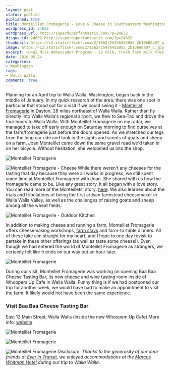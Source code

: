 ```yaml
---
layout: post
status: publish
published: true
title: Monteillet Fromagerie - Love & Cheese in Southeastern Washington
wordpress_id: 24632
wordpress_url: http://superduperfantastic.com/?p=24632
disqus_id: 24632 http://superduperfantastic.com/?p=24632
thumbnail: https://c2.staticflickr.com/2/1662/25476455055_2b10606a07_q.jpg
image: https://c2.staticflickr.com/2/1662/25476455055_2b10606a07_c.jpg
excerpt: <p>a2 Milk Ambassador Program - a2 milk, fresh farm milk free of the A1 protein. Win a trip to Australia or try a2 milk for free.</p>
date: 2016-05-24
categories:
- Washington
tags:
- Walla Walla
comments: true
---
```

Planning for an April trip to Walla Walla, Washington, began back in the middle of January. In my quick research of the area, there was one spot in particular that stood out for a visit if we could swing it - [Monteillet Fromagerie](http://www.monteilletcheese.com/) in Dayton, 28 miles northeast of Walla Walla. Rather than fly directly into Walla Walla's regional airport, we flew to Sea-Tac and drove the four hours to Walla Walla. With Monteillet Fromagerie on my radar, we managed to take off early enough on Saturday morning to find ourselves at the farm/fromagerie just before the doors opened. As we stretched our legs from the long car ride and took in the sights and scents of goats and sheep on a farm, Joan Monteillet came down the same gravel road we'd taken in on her bicycle. Without hesitation, she welcomed us into the shop.

![Monteillet Fromagerie](https://c2.staticflickr.com/2/1470/26661567256_aa02cebe45_b.jpg)

![Monteillet Fromagerie - Cheese](https://c2.staticflickr.com/2/1681/26084544973_93e781ab7d_b.jpg) While there weren't any cheeses for the tasting that day because they were all works in progress, we still spent some time at Monteillet Fromagerie with Joan. She shared with us how the fromagerie came to be. Like any great story, it all began with a love story. You can read more of the Monteillets' story: [here](http://www.monteilletcheese.com/our-story/). We also learned about the trials and tribulations of being the first artisan farmstead cheesemaker in Walla Walla Valley, as well as the challenges of raising goats and sheep among all the wheat fields.

![Monteillet Fromagerie - Outdoor Kitchen](https://c2.staticflickr.com/2/1498/26084559433_6f0666dca7_b.jpg)

In addition to making cheese and running a farm, Monteillet Fromagerie offers cheesemaking workshops, [farm stays](http://www.monteilletcheese.com/farm-stay/) and farm-to-table dinners. All of these take aim straight for my heart, and I hope to one day revisit to partake in these other offerings (as well as taste some cheese!). Even though we had entered the world of Monteillet Fromagerie as strangers, we certainly felt like friends on our way out an hour later.

![Monteillet Fromagerie](https://c2.staticflickr.com/2/1453/26084551713_f66f180f13_b.jpg)

During our visit, Monteillet Fromagerie was working on opening Baa Baa Cheese Tasting Bar, its new cheese and wine tasting room inside of Whoopem Up Cafe in Walla Walla. Funny thing is if we had postponed our trip for another week, we would have had to make an appointment to visit the farm. It likely would not have been the same experience.

### Visit Baa Baa Cheese Tasting Bar

East 13 Main Street, Walla Walla (inside the new Whoopem Up Cafe) More info: [website](http://www.monteilletcheese.com/baa-baa-cheese-tasting-bar/)

![Monteillet Fromagerie](https://c2.staticflickr.com/2/1663/26661553076_1bc9ddb5e5_b.jpg)

![Monteillet Fromagerie](https://c2.staticflickr.com/2/1593/26084549733_8e4a31fe13_b.jpg)

![Monteillet Fromagerie](https://c2.staticflickr.com/2/1522/26082698544_a12d155325_b.jpg) _Disclosure: Thanks to the generosity of our dear friends at [Ever in Transit](http://everintransit.com/), we enjoyed accommodations at the [Marcus Whitman Hotel](http://marcuswhitmanhotel.com/) during our trip to Walla Walla._